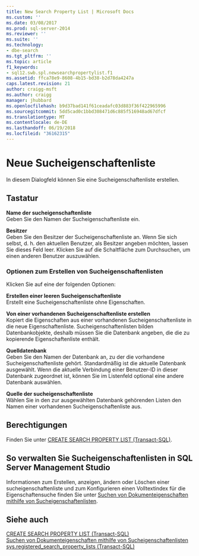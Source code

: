 ```yaml
---
title: New Search Property List | Microsoft Docs
ms.custom: ''
ms.date: 03/08/2017
ms.prod: sql-server-2014
ms.reviewer: ''
ms.suite: ''
ms.technology:
- dbe-search
ms.tgt_pltfrm: ''
ms.topic: article
f1_keywords:
- sql12.swb.spl.newsearchpropertylist.f1
ms.assetid: ffca78e9-8608-4b15-bd38-b2d78da4247a
caps.latest.revision: 21
author: craigg-msft
ms.author: craigg
manager: jhubbard
ms.openlocfilehash: b9d37bad141f61ceadafc03d883f36f422965996
ms.sourcegitcommit: 5dd5cad0c1bbd308471d6c885f516948ad67dfcf
ms.translationtype: MT
ms.contentlocale: de-DE
ms.lasthandoff: 06/19/2018
ms.locfileid: "36162315"
---
```

# <a name="new-search-property-list"></a>Neue Sucheigenschaftenliste
  In diesem Dialogfeld können Sie eine Sucheigenschaftenliste erstellen.  
  
## <a name="options"></a>Tastatur  
 **Name der sucheigenschaftenliste**  
 Geben Sie den Namen der Sucheigenschaftenliste ein.  
  
 **Besitzer**  
 Geben Sie den Besitzer der Sucheigenschaftenliste an. Wenn Sie sich selbst, d. h. den aktuellen Benutzer, als Besitzer angeben möchten, lassen Sie dieses Feld leer. Klicken Sie auf die Schaltfläche zum Durchsuchen, um einen anderen Benutzer auszuwählen.  
  
### <a name="create-search-property-list-options"></a>Optionen zum Erstellen von Sucheigenschaftenlisten  
 Klicken Sie auf eine der folgenden Optionen:  
  
 **Erstellen einer leeren Sucheigenschaftenliste**  
 Erstellt eine Sucheigenschaftenliste ohne Eigenschaften.  
  
 **Von einer vorhandenen Sucheigenschaftenliste erstellen**  
 Kopiert die Eigenschaften aus einer vorhandenen Sucheigenschaftenliste in die neue Eigenschaftenliste. Sucheigenschaftenlisten bilden Datenbankobjekte, deshalb müssen Sie die Datenbank angeben, die die zu kopierende Eigenschaftenliste enthält.  
  
 **Quelldatenbank**  
 Geben Sie den Namen der Datenbank an, zu der die vorhandene Sucheigenschaftenliste gehört. Standardmäßig ist die aktuelle Datenbank ausgewählt. Wenn die aktuelle Verbindung einer Benutzer-ID in dieser Datenbank zugeordnet ist, können Sie im Listenfeld optional eine andere Datenbank auswählen.  
  
 **Quelle der sucheigenschaftenliste**  
 Wählen Sie in den zur ausgewählten Datenbank gehörenden Listen den Namen einer vorhandenen Sucheigenschaftenliste aus.  
  
## <a name="permissions"></a>Berechtigungen  
 Finden Sie unter [CREATE SEARCH PROPERTY LIST &#40;Transact-SQL&#41;](/sql/t-sql/statements/create-search-property-list-transact-sql).  
  
## <a name="to-use-sql-server-management-studio-to-manage-search-property-lists"></a>So verwalten Sie Sucheigenschaftenlisten in SQL Server Management Studio  
 Informationen zum Erstellen, anzeigen, ändern oder Löschen einer sucheigenschaftenliste und zum Konfigurieren einen Volltextindex für die Eigenschaftensuche finden Sie unter [Suchen von Dokumenteigenschaften mithilfe von Sucheigenschaftenlisten](../relational-databases/search/search-document-properties-with-search-property-lists.md).  
  
## <a name="see-also"></a>Siehe auch  
 [CREATE SEARCH PROPERTY LIST &#40;Transact-SQL&#41;](/sql/t-sql/statements/create-search-property-list-transact-sql)   
 [Suchen von Dokumenteigenschaften mithilfe von Sucheigenschaftenlisten](../relational-databases/search/search-document-properties-with-search-property-lists.md)   
 [sys.registered_search_property_lists &#40;Transact-SQL&#41;](/sql/relational-databases/system-catalog-views/sys-registered-search-property-lists-transact-sql)  
  
  
